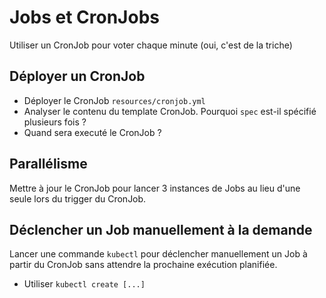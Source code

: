 # Jobs et CronJobs

Utiliser un CronJob pour voter chaque minute (oui, c'est de la triche)

## Déployer un CronJob

- Déployer le CronJob `resources/cronjob.yml`
- Analyser le contenu du template CronJob. Pourquoi `spec` est-il spécifié plusieurs fois ?
- Quand sera executé le CronJob ?

## Parallélisme

Mettre à jour le CronJob pour lancer 3 instances de Jobs au lieu d'une seule lors du trigger du CronJob.

## Déclencher un Job manuellement à la demande

Lancer une commande `kubectl` pour déclencher manuellement un Job à partir du CronJob sans attendre la prochaine exécution planifiée.
- Utiliser `kubectl create [...]`